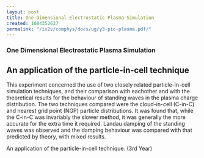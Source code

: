 ```yaml
---
layout: post
title: One-Dimensional Electrostatic Plasma Simulation
created: 1084352637
permalink: "/ix2v/comphys/docs/ug/y3-pic-plasma.pdf/"
---
```

### One Dimensional Electrostatic Plasma Simulation
## An application of the particle-in-cell technique
This experiment concerned the use of two closely
related particle-in-cell simulation techniques, and their
comparison with eachother and with the theoretical
results for the behaviour of standing waves in the
plasma charge distribution. The two techniques
compared were the cloud-in-cell (C-in-C) and nearest
grid point (NGP) particle distributions. It was found
that, while the C-in-C was invariably the slower
method, it was generally the more accurate for the
extra time it required. Landau damping of the
standing waves was observed and the damping
behaviour was compared with that predicted by
theory, with mixed results.

An application of the particle-in-cell technique. (3rd Year)
